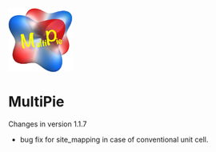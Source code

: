 <img width="128" src="multipie_logo.png">

# MultiPie

Changes in version 1.1.7

- bug fix for site_mapping in case of conventional unit cell.
